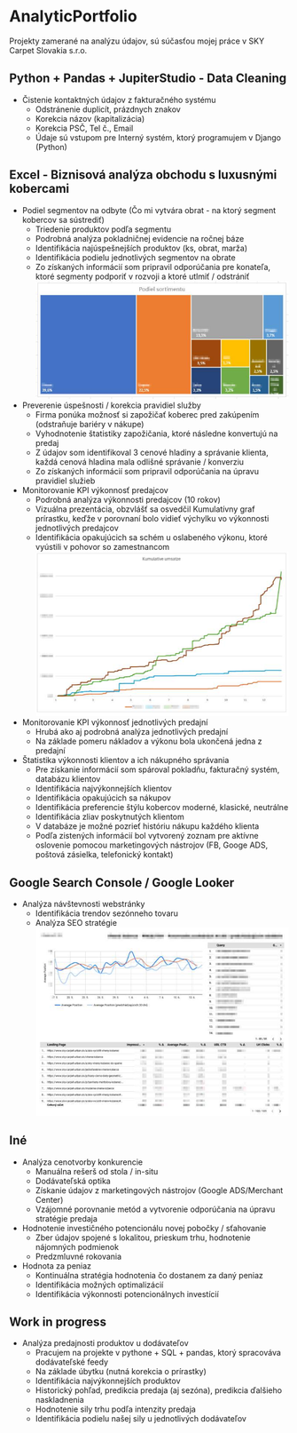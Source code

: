 # AnalyticPortfolio
Projekty zamerané na analýzu údajov, sú súčasťou mojej práce v SKY Carpet Slovakia s.r.o.

## Python + Pandas + JupiterStudio - Data Cleaning
- Čistenie kontaktných údajov z fakturačného systému
  - Odstránenie duplicít, prázdnych znakov
  - Korekcia názov (kapitalizácia)
  - Korekcia PSČ, Tel č., Email
  - Údaje sú vstupom pre Interný systém, ktorý programujem v Django (Python)

  
## Excel - Biznisová analýza obchodu s luxusnými kobercami
- Podiel segmentov na odbyte (Čo mi vytvára obrat - na ktorý segment kobercov sa sústrediť)
  - Triedenie produktov podľa segmentu
  - Podrobná analýza pokladničnej evidencie na ročnej báze
  - Identifikácia najúspešnejších produktov (ks, obrat, marža)
  - Identifikácia podielu jednotlivých segmentov na obrate
  - Zo získaných informácií som pripravil odporúčania pre konateľa, ktoré segmenty podporiť v rozvoji a ktoré utlmiť / odstrániť
  ![Screenshot](podsor.jpg)
- Preverenie úspešnosti / korekcia pravidiel služby
  - Firma ponúka možnosť si zapožičať koberec pred zakúpením (odstraňuje bariéry v nákupe)
  - Vyhodnotenie štatistiky zapožičania, ktoré následne konvertujú na predaj
  - Z údajov som identifikoval 3 cenové hladiny a správanie klienta,
  každá cenová hladina mala odlišné správanie / konverziu
  - Zo získaných informácií som pripravil odporúčania na úpravu pravidiel služieb
- Monitorovanie KPI výkonnosť predajcov
  - Podrobná analýza výkonnosti predajcov (10 rokov)
  - Vizuálna prezentácia, obzvlášť sa osvedčil Kumulatívny graf prírastku, keďže v porovnaní bolo vidieť výchylku vo výkonnosti jednotlivých predajcov
  - Identifikácia opakujúcich sa schém u oslabeného výkonu, ktoré vyústili v pohovor so zamestnancom
    ![Screenshot](kumum.jpg)
- Monitorovanie KPI výkonnosť jednotlivých predajní
  - Hrubá ako aj podrobná analýza jednotlivých predajní
  - Na základe pomeru nákladov a výkonu bola ukončená jedna z predajní
- Štatistika výkonnosti klientov a ich nákupného správania
  - Pre získanie informácií som spároval pokladňu, fakturačný systém, databázu klientov
  - Identifikácia najvýkonnejších klientov
  - Identifikácia opakujúcich sa nákupov
  - Identifikácia preferencie štýlu kobercov moderné, klasické, neutrálne
  - Identifikácia zliav poskytnutých klientom
  - V databáze je možné pozrieť históriu nákupu každého klienta
  - Podľa zistených informácií bol vytvorený zoznam pre aktívne oslovenie pomocou marketingových nástrojov (FB, Googe ADS, poštová zásielka, telefonický kontakt)


## Google Search Console / Google Looker
- Analýza návštevnosti webstránky
  - Identifikácia trendov sezónneho tovaru
  - Analýza SEO stratégie
  ![Screenshot](look.jpg)


  
## Iné
- Analýza cenotvorby konkurencie
  - Manuálna rešerš od stola / in-situ
  - Dodávateľská optika
  - Získanie údajov z marketingových nástrojov (Google ADS/Merchant Center)
  - Vzájomné porovnanie metód a vytvorenie odporúčania na úpravu stratégie predaja
- Hodnotenie investičného potencionálu novej pobočky / sťahovanie
  - Zber údajov spojené s lokalitou, prieskum trhu, hodnotenie nájomných podmienok
  - Predzmluvné rokovania
- Hodnota za peniaz
  - Kontinuálna stratégia hodnotenia čo dostanem za daný peniaz
  - Identifikácia možných optimalizácií
  - Identifikácia výkonnosti potencionálnych investícií

  
## Work in progress
- Analýza predajnosti produktov u dodávateľov
  - Pracujem na projekte v pythone + SQL + pandas, ktorý spracováva dodávateľské feedy
  - Na základe úbytku (nutná korekcia o prírastky)
  - Identifikácia najvýkonnejších produktov
  - Historický pohľad, predikcia predaja (aj sezóna), predikcia ďalšieho naskladnenia
  - Hodnotenie sily trhu podľa intenzity predaja
  - Identifikácia podielu našej sily u jednotlivých dodávateľov
